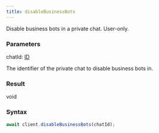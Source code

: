 ```yaml
---
title: disableBusinessBots
---
```


Disable business bots in a private chat. User-only.


### Parameters 

<div class="flex flex-col gap-3"><div><div class="font-mono" id="p_chatId" data-anchor><span class="font-bold">chatId</span><span class="opacity-50">:</span> <a href="/gh/types/id"  >ID</a></div><div class="pl-3"><div class="no-margin">

The identifier of the private chat to disable business bots in.

</div></div></div></div>

### Result 

<div class="font-mono"><span>void</span></div>

### Syntax

```ts
await client.disableBusinessBots(chatId);
```



